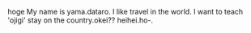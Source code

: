 hoge
My name is yama.dataro. I like travel in the world. I want to teach 'ojigi' stay on the country.okei??
heihei.ho-.